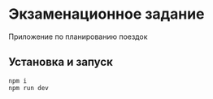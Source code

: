 # Экзаменационное задание

Приложение по планированию поездок

## Установка и запуск

```
npm i
npm run dev
```
